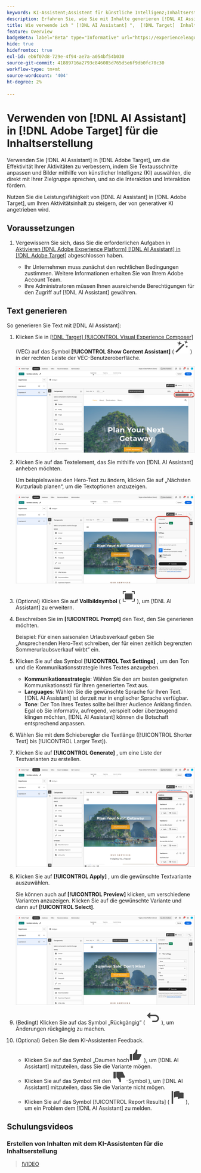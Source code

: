 ```yaml
---
keywords: KI-Assistent;Assistent für künstliche Intelligenz;Inhaltserstellung;Inhaltsbeschleuniger;Inhaltserstellung;Inhalt generieren
description: Erfahren Sie, wie Sie mit Inhalte generieren [!DNL AI Assistant].
title: Wie verwende ich " [!DNL AI Assistant] ",  [!DNL Target]  Inhalte zu generieren?
feature: Overview
badgeBeta: label="Beta" type="Informative" url="https://experienceleague.adobe.com/docs/target/using/introduction/intro.html?lang=de#beta newtab=true" tooltip="Was sind Beta-Funktionen in  [!DNL Adobe Target]?"
hide: true
hidefromtoc: true
exl-id: eb6f07d8-729e-4f94-ae7a-a054bf54b030
source-git-commit: 41889716a2793c846085d765d5e6f9db0fc70c30
workflow-type: tm+mt
source-wordcount: '404'
ht-degree: 2%

---
```


# Verwenden von [!DNL AI Assistant] in [!DNL Adobe Target] für die Inhaltserstellung

Verwenden Sie [!DNL AI Assistant] in [!DNL Adobe Target], um die Effektivität Ihrer Aktivitäten zu verbessern, indem Sie Textausschnitte anpassen und Bilder mithilfe von künstlicher Intelligenz (KI) auswählen, die direkt mit Ihrer Zielgruppe sprechen, und so die Interaktion und Interaktion fördern.

Nutzen Sie die Leistungsfähigkeit von [!DNL AI Assistant] in [!DNL Adobe Target], um Ihren Aktivitätsinhalt zu steigern, der von generativer KI angetrieben wird.

## Voraussetzungen 

1. Vergewissern Sie sich, dass Sie die erforderlichen Aufgaben in [Aktivieren [!DNL Adobe Experience Platform] [!DNL AI Assistant] in  [!DNL Adobe Target]](/help/main/c-intro/enabling-ai-assistant.md) abgeschlossen haben.

   * Ihr Unternehmen muss zunächst den rechtlichen Bedingungen zustimmen. Weitere Informationen erhalten Sie von Ihrem Adobe Account Team.
   * Ihre Administratoren müssen Ihnen ausreichende Berechtigungen für den Zugriff auf [!DNL AI Assistant] gewähren.

## Text generieren

So generieren Sie Text mit [!DNL AI Assistant]:

1. Klicken Sie in [[!DNL Target] [!UICONTROL Visual Experience Composer]](/help/main/c-experiences/c-visual-experience-composer/viztarget-options.md) (VEC) auf das Symbol **[!UICONTROL Show Content Assistant]** ( ![Symbol Inhaltsassistent anzeigen](/help/main/assets/icons/MagicWand.svg) ) in der rechten Leiste der VEC-Benutzeroberfläche.

   ![Symbol „Inhaltsassistent anzeigen“](/help/main/c-intro/assets/ai-assistant-conntet-generation-icon.png)

1. Klicken Sie auf das Textelement, das Sie mithilfe von [!DNL AI Assistant] anheben möchten.

   Um beispielsweise den Hero-Text zu ändern, klicken Sie auf „Nächsten Kurzurlaub planen“, um die Textoptionen anzuzeigen.

   ![Bereich Texteinstellungen](/help/main/c-intro/assets/ai-text-settings.png)

1. (Optional) Klicken Sie auf **Vollbildsymbol** ( ![Vollbildsymbol](/help/main/assets/icons/FullScreen.svg) ), um [!DNL AI Assistant] zu erweitern.

1. Beschreiben Sie im **[!UICONTROL Prompt]** den Text, den Sie generieren möchten.

   Beispiel: Für einen saisonalen Urlaubsverkauf geben Sie „Ansprechenden Hero-Text schreiben, der für einen zeitlich begrenzten Sommerurlaubsverkauf wirbt“ ein.

1. Klicken Sie auf das Symbol **[!UICONTROL Text Settings]** , um den Ton und die Kommunikationsstrategie Ihres Textes anzugeben.

   * **Kommunikationsstrategie**: Wählen Sie den am besten geeigneten Kommunikationsstil für Ihren generierten Text aus.
   * **Languages**: Wählen Sie die gewünschte Sprache für Ihren Text. [!DNL AI Assistant] ist derzeit nur in englischer Sprache verfügbar.
   * **Tone**: Der Ton Ihres Textes sollte bei Ihrer Audience Anklang finden. Egal ob Sie informativ, aufregend, verspielt oder überzeugend klingen möchten, [!DNL AI Assistant] können die Botschaft entsprechend anpassen.

1. Wählen Sie mit dem Schieberegler die Textlänge ([!UICONTROL Shorter Text] bis [!UICONTROL Larger Text]).

1. Klicken Sie auf **[!UICONTROL Generate]** , um eine Liste der Textvarianten zu erstellen.

   ![Textvarianten des KI-Assistenten](/help/main/c-intro/assets/ai-variations-text.png)

1. Klicken Sie auf **[!UICONTROL Apply]** , um die gewünschte Textvariante auszuwählen.

   Sie können auch auf **[!UICONTROL Preview]** klicken, um verschiedene Varianten anzuzeigen. Klicken Sie auf die gewünschte Variante und dann auf **[!UICONTROL Select]**.

   ![KI-Assistent mit generiertem Text](/help/main/c-intro/assets/ai-text-done.png)

1. (Bedingt) Klicken Sie auf das Symbol „Rückgängig“ ( ![Rückgängig-Symbol](/help/main/assets/icons/Undo.svg) ), um Änderungen rückgängig zu machen.

1. (Optional) Geben Sie dem KI-Assistenten Feedback.

   * Klicken Sie auf das Symbol „Daumen hoch![ ( ](/help/main/assets/icons/ThumbUp.svg) ), um [!DNL AI Assistant] mitzuteilen, dass Sie die Variante mögen.
   * Klicken Sie auf das Symbol mit den ![ nach unten ( ](/help/main/assets/icons/ThumbDown.svg)-Symbol ), um [!DNL AI Assistant] mitzuteilen, dass Sie die Variante nicht mögen.
   * Klicken Sie auf das Symbol [!UICONTROL Report Results] ( ![Berichtsergebnissymbol](/help/main/assets/icons/Flag.svg) ), um ein Problem dem [!DNL AI Assistant] zu melden.

## Schulungsvideos

### Erstellen von Inhalten mit dem KI-Assistenten für die Inhaltserstellung

>[!VIDEO](https://video.tv.adobe.com/v/3434635/?learn=on">https://video.tv.adobe.com/v/3434635/?learn=on)
